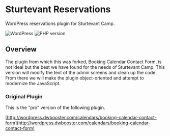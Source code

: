 # Sturtevant Reservations

WordPress reservations plugin for Sturtevant Camp.

![WordPress](https://img.shields.io/wordpress/v/akismet.svg?style=flat-square)
![PHP version](https://img.shields.io/php-eye/symfony/symfony.svg?style=flat-square)

## Overview

The plugin from which this was forked, Booking Calendar Contact Form, is not ideal but the best we have found for the needs of Sturtevant Camp. This version will modify the text of the admin screens and clean up the code. From there we will make the plugin object-oriented and attempt to modernize the JavaScript.

### Original Plugin

This is the "pro" version of the following plugin.

[http://wordpress.dwbooster.com/calendars/booking-calendar-contact-form](http://wordpress.dwbooster.com/calendars/booking-calendar-contact-form)